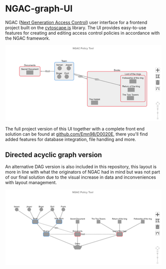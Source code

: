 # NGAC-graph-UI
NGAC ([Next Generation Access Control](https://www.nist.gov/patents/next-generation-access-control-system-and-process-controlling-database-access)) user interface for a frontend 
project built on the [cytoscape.js](https://js.cytoscape.org/) library. The UI provides easy-to-use features for creating and editing access control policies in accordance with 
the NGAC framework.

![demo](Images+DAG-backup/demo.png "Graph UI demo")

The full project version of this UI together with a complete front end solution can be found at [github.com/Emn98/D0020E](https://github.com/Emn98/D0020E), there you'll
find added features for database integration, file handling and more.

## Directed acyclic graph version
An alternative DAG version is also included in this repository, this layout is more in line with what the originators of NGAC had in mind but was not part of our final 
solution due to the visual increase in data and inconveniences with layout management. 

![DAG](Images+DAG-backup/DAG-demo.png "DAG demo")

